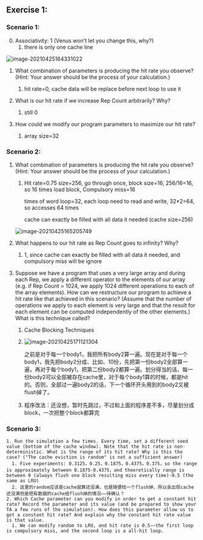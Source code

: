 ## Exercise 1:

### Scenario 1:

0. Associativity: 1 (Venus won't let you change this, why?)
   1. there is only one cache line

![image-20210425164331022](C:\Users\Adonis\AppData\Roaming\Typora\typora-user-images\image-20210425164331022.png)

1. What combination of parameters is producing the hit rate you observe? (Hint: Your answer should be the process of your calculation.)

   1. hit rate=0, cache data will be replace before next loop to use it
2. What is our hit rate if we increase Rep Count arbitrarily? Why?

   1. still 0

3. How could we modify our program parameters to maximize our hit rate?

   1. array size=32

   

### Scenario 2:

1. What combination of parameters is producing the hit rate you observe? (Hint: Your answer should be the process of your calculation.)

   1. Hit rate=0.75	size=256, go through once, block size=16, 256/16=16, so 16 times load block, Compulsory miss=16

      times of word loop=32, each loop need to read and write, 32*2=64, so accesses 64 times

      cache can exactly be filled with all data it needed (cache size=256)

   ![image-20210425165205749](C:\Users\Adonis\AppData\Roaming\Typora\typora-user-images\image-20210425165205749.png)

2. What happens to our hit rate as Rep Count goes to infinity? Why?

   1. 1, since cache can exactly be filled with all data it needed, and compulsory miss will be ignore

3. Suppose we have a program that uses a very large array and during each Rep, we apply a different operator to the elements of our array (e.g. if Rep Count = 1024, we apply 1024 different operations to each of the array elements). How can we restructure our program to achieve a hit rate like that achieved in this scenario? (Assume that the number of operations we apply to each element is very large and that the result for each element can be computed independently of the other elements.) What is this technique called?

   1. Cache Blocking Techniques

   2. ![image-20210425171121304](C:\Users\Adonis\AppData\Roaming\Typora\typora-user-images\image-20210425171121304.png)

      之前是对于每一个body1，我把所有body2算一遍。现在是对于每一个body1，我先把body2分成、比如、10份，先把第一份body2全部算一遍，再对于每个body1，把第二份body2都算一遍。划分得当的话，每一份body2可以全部被存在cache里，对于每个body1算的时候，都是hit的。否则，全部过一遍body2的话，下一个循环开头用到的body2又被flush掉了。

   3. 程序改法：还没想，暂时先跳过，不过和上面的程序差不多，尽量划分成block，一次把整个block都算完

### Scenario 3:

 	1. Run the simulation a few times. Every time, set a different seed value (bottom of the cache window). Note that the hit rate is non-deterministic. What is the range of its hit rate? Why is this the case? ("The cache eviction is random" is not a sufficient answer)
      1. Five experiments: 0.3125，0.25，0.1875，0.4375，0.375，so the range is approximately between 0.1875-0.4375，and theoretically range is between 0 (always flush one block resulting miss every time)-0.5 (the same as LRU)
      2. 这里的random应该是cache就算还没满，也是随便找一个flush掉，所以会出现cache还没满但是把有数据的cache给flush掉的情况——待确认？
 	2. Which Cache parameter can you modify in order to get a constant hit rate? Record the parameter and its value (and be prepared to show your TA a few runs of the simulation). How does this parameter allow us to get a constant hit rate? And explain why the constant hit rate value is that value.
      1. We can modify random to LRU, and hit rate is 0.5——the first loop is compulsory miss, and the second loop is a all-hit loop.

